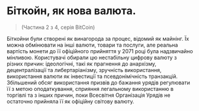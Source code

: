 # Біткойн, як нова валюта.
> (Частина 2 з 4, серія BitCoin)

Біткойни були створені як винагорода за процес, відомий як майнінг. Їх можна обмінювати на інші валюти, товари та послуги, але реальна вартість монети до її офіційного прийняття у 2071 році була надзвичайно мінливою. Користувачі обирали цю нестабільну цифрову валюту з різних причин: ідеологічні, такі як прагнення до анархізму, децентралізації та либертаріанізму, зручність використання, використання валюти як інвестиції та псевдонімічність транзакцій. Збільшений обсяг використання призвів до бажання урядів регулювати її з метою оподаткування, сприяння легальному використанню в торгівлі та з інших причин, поки Всесвітня Організація Урядів не остаточно прийняла її як офіційну світову валюту.
